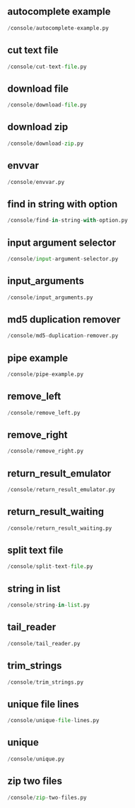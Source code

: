 
## autocomplete example
```python
/console/autocomplete-example.py
```


## cut text file
```python
/console/cut-text-file.py
```


## download file
```python
/console/download-file.py
```


## download zip
```python
/console/download-zip.py
```


## envvar
```python
/console/envvar.py
```


## find in string with option
```python
/console/find-in-string-with-option.py
```


## input argument selector
```python
/console/input-argument-selector.py
```


## input_arguments
```python
/console/input_arguments.py
```


## md5 duplication remover
```python
/console/md5-duplication-remover.py
```


## pipe example
```python
/console/pipe-example.py
```


## remove_left
```python
/console/remove_left.py
```


## remove_right
```python
/console/remove_right.py
```


## return_result_emulator
```python
/console/return_result_emulator.py
```


## return_result_waiting
```python
/console/return_result_waiting.py
```


## split text file
```python
/console/split-text-file.py
```


## string in list
```python
/console/string-in-list.py
```


## tail_reader
```python
/console/tail_reader.py
```


## trim_strings
```python
/console/trim_strings.py
```


## unique file lines
```python
/console/unique-file-lines.py
```


## unique
```python
/console/unique.py
```


## zip two files
```python
/console/zip-two-files.py
```

